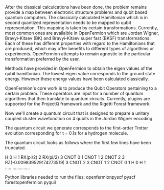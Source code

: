 After the classical calculcations have been done, the problem remains provide a map between electronic structure problems and qubit based quantum computers. The classically calculated Hamiltonian which is in second quantized representation needs to be mapped to qubit representation. This mapping is taken by certain transformations. Currently, most common ones are availaible in OpenFermion which are Jordan Wigner, Bravyi-Kitaev (BK) and Bravyi-Kitaev super fast (BKSF) transformations.  Each of these has different properties with regard to the Hamiltonians that are produced, which may offer benefits to different types of algorithms or experiments. OpenFermion attempts to remain agnostic to the particular transformation preferred by the user.

Methods have provided in OpenFermion to obtain the eigen values of the qubit hamiltonian. The lowest eigen value corresponds to the ground state energy. However these energy values have been calculated classically.

OpenFermion's core work is to produce the Qubit Operators pertaining to a certain problem. These operators are input for a number of quantum algorithms that then translate to quantum circuits. Currently, plugins are supported for the ProjectQ framework and the Rigetti Forest framework. 

Now we'll create a quantum circuit that is designed to prepare a unitary coupled cluster wavefunction on 4 qubits in the Jordan Wigner encoding. 

The quantum circuit we generate corresponds to the first-order Trotter evolution corresponding for t = 0.1s for a hydrogen molecule.

The quantum circuit looks as follows where the first few lines have been truncated.

H 0
H 1
RX(pi/2) 2
RX(pi/2) 3
CNOT 0 1
CNOT 1 2
CNOT 2 3
RZ(-0.009839529174273519) 3
CNOT 2 3
CNOT 1 2
CNOT 0 1
H 0
H 1
....................

Python libraries needed to run the files:
openfermionpyscf
pyscf
forestopenfermion
pyquil